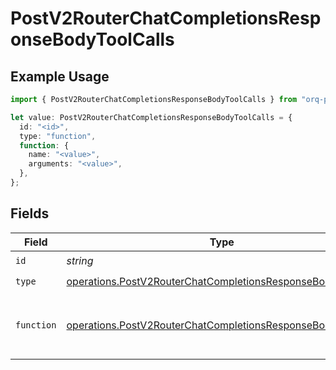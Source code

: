 # PostV2RouterChatCompletionsResponseBodyToolCalls

## Example Usage

```typescript
import { PostV2RouterChatCompletionsResponseBodyToolCalls } from "orq-poc-typescript/models/operations";

let value: PostV2RouterChatCompletionsResponseBodyToolCalls = {
  id: "<id>",
  type: "function",
  function: {
    name: "<value>",
    arguments: "<value>",
  },
};
```

## Fields

| Field                                                                                                                                    | Type                                                                                                                                     | Required                                                                                                                                 | Description                                                                                                                              |
| ---------------------------------------------------------------------------------------------------------------------------------------- | ---------------------------------------------------------------------------------------------------------------------------------------- | ---------------------------------------------------------------------------------------------------------------------------------------- | ---------------------------------------------------------------------------------------------------------------------------------------- |
| `id`                                                                                                                                     | *string*                                                                                                                                 | :heavy_check_mark:                                                                                                                       | N/A                                                                                                                                      |
| `type`                                                                                                                                   | [operations.PostV2RouterChatCompletionsResponseBodyType](../../models/operations/postv2routerchatcompletionsresponsebodytype.md)         | :heavy_check_mark:                                                                                                                       | N/A                                                                                                                                      |
| `function`                                                                                                                               | [operations.PostV2RouterChatCompletionsResponseBodyFunction](../../models/operations/postv2routerchatcompletionsresponsebodyfunction.md) | :heavy_check_mark:                                                                                                                       | The function that the model called.                                                                                                      |